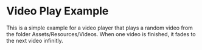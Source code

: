 # Video Play Example

This is a simple example for a video player that plays a random video from the folder Assets/Resources/Videos. When one video is finished, it fades to the next video infinitly.
